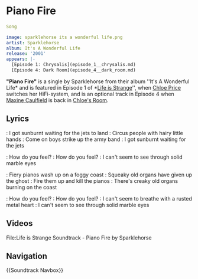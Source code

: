 #  Piano Fire 

```yaml
Song

image: sparklehorse its a wonderful life.png
artist: Sparklehorse
album: It's A Wonderful Life
release: '2001'
appears: |-
  [Episode 1: Chrysalis](episode_1__chrysalis.md)
  [Episode 4: Dark Room](episode_4__dark_room.md)
```

**"Piano Fire"** is a single by Sparklehorse from their album ''It's A Wonderful Life* and is featured in Episode 1 of *[Life is Strange](life_is_strange.md)'', when [Chloe Price](chloe.md) switches her HiFi-system, and is an optional track in Episode 4 when [Maxine Caulfield](max.md) is back in [Chloe's Room](chloe_s_room.md).
##  Lyrics 

: I got sunburnt waiting for the jets to land
: Circus people with hairy little hands
: Come on boys strike up the army band
: I got sunburnt waiting for the jets

: How do you feel?
: How do you feel?
: I can't seem to see through solid marble eyes

: Fiery pianos wash up on a foggy coast
: Squeaky old organs have given up the ghost
: Fire them up and kill the pianos
: There's creaky old organs burning on the coast

: How do you feel?
: How do you feel?
: I can't seem to breathe with a rusted metal heart
: I can't seem to see through solid marble eyes

##  Videos 

File:Life is Strange Soundtrack - Piano Fire by Sparklehorse

##  Navigation 
{{Soundtrack Navbox}}


